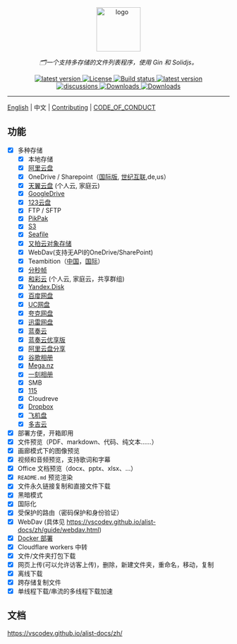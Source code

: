 <div align="center">
  <a href="https://alist.nn.ci"><img width="100px" alt="logo" src="https://cdn.jsdelivr.net/gh/alist-org/logo@main/logo.svg"/></a>
  <p><em>🗂一个支持多存储的文件列表程序，使用 Gin 和 Solidjs。</em></p>
<div>
  <a href="https://goreportcard.com/report/github.com/vscodev/alist/v3">
    <img src="https://goreportcard.com/badge/github.com/vscodev/alist/v3" alt="latest version" />
  </a>
  <a href="https://github.com/vscodev/alist/blob/main/LICENSE">
    <img src="https://img.shields.io/github/license/vscodev/alist" alt="License" />
  </a>
  <a href="https://github.com/vscodev/alist/actions?query=workflow%3ABuild">
    <img src="https://img.shields.io/github/actions/workflow/status/vscodev/alist/build.yml?branch=main" alt="Build status" />
  </a>
  <a href="https://github.com/vscodev/alist/releases">
    <img src="https://img.shields.io/github/release/vscodev/alist" alt="latest version" />
  </a>
</div>
<div>
  <a href="https://github.com/vscodev/alist/discussions">
    <img src="https://img.shields.io/github/discussions/vscodev/alist?color=%23ED8936" alt="discussions" />
  </a>
  <a href="https://github.com/vscodev/alist/releases">
    <img src="https://img.shields.io/github/downloads/vscodev/alist/total?color=%239F7AEA&logo=github" alt="Downloads" />
  </a>
  <a href="https://hub.docker.com/r/vscodev/alist">
    <img src="https://img.shields.io/docker/pulls/vscodev/alist?color=%2348BB78&logo=docker&label=pulls" alt="Downloads" />
  </a>
</div>
</div>

---

[English](./README.md) | 中文 | [Contributing](./CONTRIBUTING.md) | [CODE_OF_CONDUCT](./CODE_OF_CONDUCT.md)

## 功能

- [x] 多种存储
    - [x] 本地存储
    - [x] [阿里云盘](https://www.alipan.com/)
    - [x] OneDrive / Sharepoint（[国际版](https://www.office.com/), [世纪互联](https://portal.partner.microsoftonline.cn),de,us）
    - [x] [天翼云盘](https://cloud.189.cn) (个人云, 家庭云)
    - [x] [GoogleDrive](https://drive.google.com/)
    - [x] [123云盘](https://www.123pan.com/)
    - [x] FTP / SFTP
    - [x] [PikPak](https://www.mypikpak.com/)
    - [x] [S3](https://aws.amazon.com/cn/s3/)
    - [x] [Seafile](https://seafile.com/)
    - [x] [又拍云对象存储](https://www.upyun.com/products/file-storage)
    - [x] WebDav(支持无API的OneDrive/SharePoint)
    - [x] Teambition（[中国](https://www.teambition.com/ )，[国际](https://us.teambition.com/ )）
    - [x] [分秒帧](https://www.mediatrack.cn/)
    - [x] [和彩云](https://yun.139.com/) (个人云, 家庭云，共享群组)
    - [x] [Yandex.Disk](https://disk.yandex.com/)
    - [x] [百度网盘](http://pan.baidu.com/)
    - [x] [UC网盘](https://drive.uc.cn)
    - [x] [夸克网盘](https://pan.quark.cn)
    - [x] [迅雷网盘](https://pan.xunlei.com)
    - [x] [蓝奏云](https://www.lanzou.com/)
    - [x] [蓝奏云优享版](https://www.ilanzou.com/)
    - [x] [阿里云盘分享](https://www.alipan.com/)
    - [x] [谷歌相册](https://photos.google.com/)
    - [x] [Mega.nz](https://mega.nz)
    - [x] [一刻相册](https://photo.baidu.com/)
    - [x] SMB
    - [x] [115](https://115.com/)
    - [X] Cloudreve
    - [x] [Dropbox](https://www.dropbox.com/)
    - [x] [飞机盘](https://www.feijipan.com/)
    - [x] [多吉云](https://www.dogecloud.com/product/oss)
- [x] 部署方便，开箱即用
- [x] 文件预览（PDF、markdown、代码、纯文本……）
- [x] 画廊模式下的图像预览
- [x] 视频和音频预览，支持歌词和字幕
- [x] Office 文档预览（docx、pptx、xlsx、...）
- [x] `README.md` 预览渲染
- [x] 文件永久链接复制和直接文件下载
- [x] 黑暗模式
- [x] 国际化
- [x] 受保护的路由（密码保护和身份验证）
- [x] WebDav (具体见 https://vscodev.github.io/alist-docs/zh/guide/webdav.html)
- [x] [Docker 部署](https://hub.docker.com/r/vscodev/alist)
- [x] Cloudflare workers 中转
- [x] 文件/文件夹打包下载
- [x] 网页上传(可以允许访客上传)，删除，新建文件夹，重命名，移动，复制
- [x] 离线下载
- [x] 跨存储复制文件
- [x] 单线程下载/串流的多线程下载加速

## 文档

https://vscodev.github.io/alist-docs/zh/
